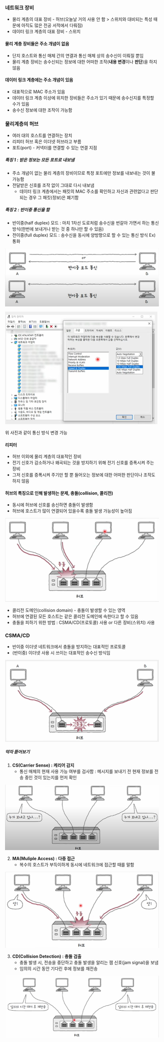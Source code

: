 ### 네트워크 장비
- 물리 계층의 대표 장비 - 허브(오늘날 거의 사용 안 함 > 스위치와 대비되는 특성 때문에 아직도 많은 전공 서적에서 다뤄짐)
- 데이터 링크 계층의 대표 장비 - 스위치

#### 물리 계층 장비들은 주소 개념이 없음
- 단지 호스트와 통신 매체 간의 연결과 통신 매체 상의 송수신이 이뤄질 뿐임
- 물리 계층 장비는 송수신되는 정보에 대한 어떠한 조작(**내용 변경**이나 **판단**)을 하지 않음

#### 데이터 링크 계층에는 주소 개념이 있음
- 대표적으로 MAC 주소가 있음
- 데이터 링크 계층 이상에 위치한 장비들은 주소가 있기 때문에 송수신지를 특정할 수가 있음
- 송수신 정보에 대한 조작이 가능함


### 물리계층의 허브
- 여러 대의 호스트를 연결하는 장치
- 리피터 허브 혹은 이더넷 허브라고 부름
- 포트(port) - 커넥터를 연결할 수 있는 연결 지점
##### 특징 1 : 받은 정보는 모든 포트로 내보냄
- 주소 개념이 없는 물리 계층의 장비이므로 특정 포트에만 정보를 내보내는 것이 불가능함
- 전달받은 신호를 조작 없이 그대로 다시 내보냄
	- 데이터 링크 계층에서는 패킷의 MAC 주소를 확인하고 자신과 관련없다고 판단되는 경우 그 패킷(정보)은 폐기함
##### 특징 2 : 반이중 통신을 함
- 반이중(half duplex) 모드 : 마치 1차선 도로처럼 송수신을 번갈아 가면서 하는 통신 방식(한번에 보내거나 받는 것 중 하나만 할 수 있음)
- 전이중(full duplex) 모드 : 송수신을 동시에 양방향으로 할 수 있는 통신 방식 Ex) 통화

![](../../README_resources/Pasted%20image%2020250615162125.png)

![](../../README_resources/Pasted%20image%2020250615162150.png)

위 사진과 같이 통신 방식 변경 가능

#### 리피터
- 허브 이외에 물리 계층의 대표적인 장비
- 전기 신호가 감소하거나 왜곡되는 것을 방지하기 위해 전기 신호를 증폭시켜 주는 장비
- 그저 신호를 증폭시켜 주기만 할 뿐 들어오는 정보에 대한 어떠한 판단이나 조작도 하지 않음

#### 허브의 특징으로 인해 발생하는 문제, 충돌(collision, 콜리전)
- 동시에 허브에 신호를 송신하면 충돌이 발생함
- 허브에 호스트가 많이 연결되어 있을수록 충돌 발생 가능성이 높아짐

![](../../README_resources/Pasted%20image%2020250615162217.png)

- 콜리전 도메인(collision domain) - 충돌이 발생할 수 있는 영역
- 허브에 연결된 모든 호스트는 같은 콜리전 도메인에 속한다고 할 수 있음
- 충돌을 피하기 위한 방법 : CSMA/CD(프로토콜) 사용 or 다른 장비(스위치) 사용

### CSMA/CD
- 반이중 이더넷 네트워크에서 충돌을 방지하는 대표적인 프로토콜
- (반이중) 이더넷 사용 시 쓰이는 대표적인 송수신 방식임

![](../../README_resources/Pasted%20image%2020250615162254.png)

##### 약자 뜯어보기
1. **CS(Carrier Sense) :  케리어 감지**
	- 통신 매체의 현재 사용 가능 여부를 검사함 : 메시지를 보내기 전 현재 정보를 전송 중인 것이 있는지를 먼저 확인

![](../../README_resources/Pasted%20image%2020250615162324.png)

2. **MA(Muliple Access) : 다중 접근**
	- 복수의 호스트가 부득이하게 동시에 네트워크에 접근할 때를 말함

![](../../README_resources/Pasted%20image%2020250615162436.png)

3. **CD(Collision Detection) : 충돌 검출**
	- 충돌 발생 시, 전송을 중단하고 충돌 발생을 알리는 잼 신호(jam signal)을 보냄
	- 임의의 시간 동안 기다린 후에 정보를 재전송

![](../../README_resources/Pasted%20image%2020250615162420.png)